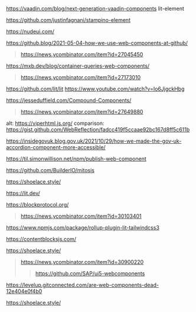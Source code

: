 https://vaadin.com/blog/next-generation-vaadin-components lit-element

https://github.com/justinfagnani/stampino-element

https://nudeui.com/

https://github.blog/2021-05-04-how-we-use-web-components-at-github/
> https://news.ycombinator.com/item?id=27045450

https://mxb.dev/blog/container-queries-web-components/
> https://news.ycombinator.com/item?id=27173010

https://github.com/lit/lit
https://www.youtube.com/watch?v=Io6JjgckHbg

https://jesseduffield.com/Compound-Components/
> https://news.ycombinator.com/item?id=27649880

alt: https://viperhtml.js.org/ comparison: https://gist.github.com/WebReflection/fadcc419f5ccaae92bc167d8ff5c611b

https://insidegovuk.blog.gov.uk/2021/10/29/how-we-made-the-gov-uk-accordion-component-more-accessible/

https://til.simonwillison.net/npm/publish-web-component

https://github.com/BuilderIO/mitosis

https://shoelace.style/

https://lit.dev/

https://blockprotocol.org/
> https://news.ycombinator.com/item?id=30103401

https://www.npmjs.com/package/rollup-plugin-lit-tailwindcss3

https://contentblocksjs.com/

https://shoelace.style/
> https://news.ycombinator.com/item?id=30900220
> > https://github.com/SAP/ui5-webcomponents

https://levelup.gitconnected.com/are-web-components-dead-12e404e0f4b0

https://shoelace.style/